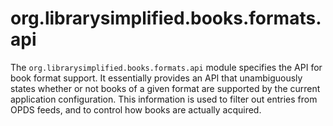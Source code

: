 org.librarysimplified.books.formats.api
===

The `org.librarysimplified.books.formats.api` module specifies the API for book format support.
It essentially provides an API that unambiguously states whether or not books of a given format
are supported by the current application configuration. This information is used to filter out
entries from OPDS feeds, and to control how books are actually acquired.
